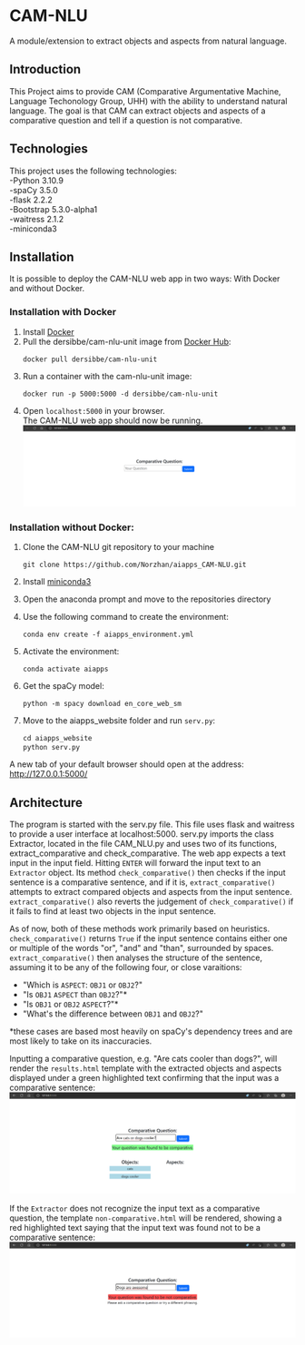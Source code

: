 # CAM-NLU
A module/extension to extract objects and aspects from natural language.

## Introduction

This Project aims to provide CAM (Comparative Argumentative Machine, Language Techonology Group, UHH)
with the ability to understand natural language. The goal is that CAM can extract objects and aspects of a comparative question
and tell if a question is not comparative. 

## Technologies

This project uses the following technologies:   
-Python 3.10.9   
-spaCy 3.5.0  
-flask 2.2.2  
-Bootstrap 5.3.0-alpha1  
-waitress 2.1.2  
-miniconda3   

## Installation

It is possible to deploy the CAM-NLU web app in two ways: With Docker and without Docker.

### Installation with Docker

1) Install [Docker](https://docs.docker.com/install/)  
2) Pull the dersibbe/cam-nlu-unit image from [Docker Hub](https://hub.docker.com):  
    ```shell script
    docker pull dersibbe/cam-nlu-unit
    ```
3) Run a container with the cam-nlu-unit image:  
    ```shell script
    docker run -p 5000:5000 -d dersibbe/cam-nlu-unit
    ```
4) Open `localhost:5000` in your browser.  
The CAM-NLU web app should now be running.  
![website_empty](website_empty.PNG)  

### Installation without Docker: 

1) Clone the CAM-NLU git repository to your machine
    ```shell script
    git clone https://github.com/Norzhan/aiapps_CAM-NLU.git
    ```
2) Install [miniconda3](https://docs.conda.io/en/latest/miniconda.html) 

3) Open the anaconda prompt and move to the repositories directory  

4) Use the following command to create the environment:
    ```shell script  
    conda env create -f aiapps_environment.yml  
    ```

5) Activate the environment:
    ```shell script  
    conda activate aiapps  
    ``` 

6) Get the spaCy model:
    ```shell script  
    python -m spacy download en_core_web_sm  
    ```

7) Move to the aiapps_website folder and run `serv.py`:
    ```shell script  
    cd aiapps_website  
    python serv.py  
    ```

A new tab of your default browser should open at the address: http://127.0.0.1:5000/



## Architecture 

The program is started with the serv.py file. This file uses flask and waitress to provide a user interface at localhost:5000. 
serv.py imports the class Extractor, located in the file CAM_NLU.py and uses two of its functions, extract_comparative and check_comparative. 
The web app expects a text input in the input field. Hitting `ENTER` will forward the input text to an `Extractor` object. Its method `check_comparative()` then checks if the input sentence is a comparative sentence, and if it is, `extract_comparative()` attempts to extract compared objects and aspects from the input sentence. `extract_comparative()` also reverts the judgement of `check_comparative()` if it fails to find at least two objects in the input sentence.  
  
As of now, both of these methods work primarily based on heuristics. `check_comparative()` returns `True` if the input sentence contains either one or multiple of the words "or", "and" and "than", surrounded by spaces. `extract_comparative()` then analyses the structure of the sentence, assuming it to be any of the following four, or close varaitions:  
  
- "Which is `ASPECT`: `OBJ1` or `OBJ2`?"  
- "Is `OBJ1` `ASPECT` than `OBJ2`?"*  
- "Is `OBJ1` or `OBJ2` `ASPECT`?"*  
- "What's the difference between `OBJ1` and `OBJ2`?"  
  
*these cases are based most heavily on spaCy's dependency trees and are most likely to take on its inaccuracies.  
  
Inputting a comparative question, e.g. "Are cats cooler than dogs?", will render the `results.html` template with the extracted objects and aspects displayed under a green highlighted text confirming that the input was a comparative sentence:  
![website_comparative](website_comparative.PNG)  
  
If the `Extractor` does not recognize the input text as a comparative question, the template `non-comparative.html` will be rendered, showing a red highlighted text saying that the input text was found not to be a comparative sentence:  
![website_noncomparative](website_noncomparative.PNG)